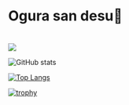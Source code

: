 # Ogura san desu👋

#
![](https://github-profile-summary-cards.vercel.app/api/cards/profile-details?username=kunihik0&theme=dracula&count_private=true)

![GitHub stats](https://github-readme-stats.vercel.app/api?username=kunihik0&show_icons=true&theme=vue-dark&count_private=true)

[![Top Langs](https://github-readme-stats.vercel.app/api/top-langs/?username=kunihik0&layout=compact&theme=vue-dark&count_private=true)](https://github.com/anuraghazra/github-readme-stats)

[![trophy](https://github-profile-trophy.vercel.app/?username=kunihik0&theme=discord&count_private=true)](https://github.com/ryo-ma/github-profile-trophy)

